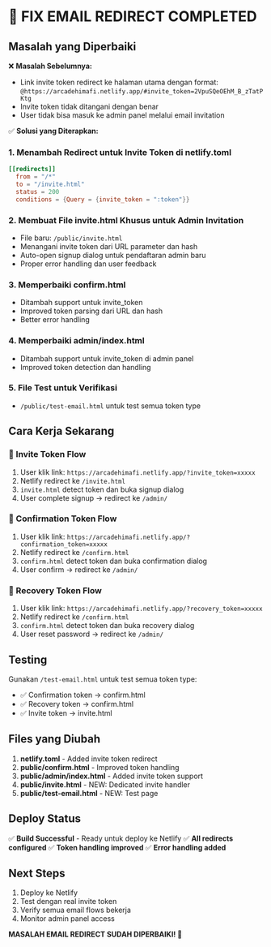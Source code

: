 # 🔧 FIX EMAIL REDIRECT COMPLETED

## Masalah yang Diperbaiki

❌ **Masalah Sebelumnya:**
- Link invite token redirect ke halaman utama dengan format: `@https://arcadehimafi.netlify.app/#invite_token=2VpuSQeOEhM_B_zTatPKtg`
- Invite token tidak ditangani dengan benar
- User tidak bisa masuk ke admin panel melalui email invitation

✅ **Solusi yang Diterapkan:**

### 1. Menambah Redirect untuk Invite Token di netlify.toml
```toml
[[redirects]]
  from = "/*"
  to = "/invite.html"
  status = 200
  conditions = {Query = {invite_token = ":token"}}
```

### 2. Membuat File invite.html Khusus untuk Admin Invitation
- File baru: `/public/invite.html`
- Menangani invite token dari URL parameter dan hash
- Auto-open signup dialog untuk pendaftaran admin baru
- Proper error handling dan user feedback

### 3. Memperbaiki confirm.html
- Ditambah support untuk invite_token
- Improved token parsing dari URL dan hash
- Better error handling

### 4. Memperbaiki admin/index.html
- Ditambah support untuk invite_token di admin panel
- Improved token detection dan handling

### 5. File Test untuk Verifikasi
- `/public/test-email.html` untuk test semua token type

## Cara Kerja Sekarang

### 🎯 Invite Token Flow
1. User klik link: `https://arcadehimafi.netlify.app/?invite_token=xxxxx`
2. Netlify redirect ke `/invite.html`
3. `invite.html` detect token dan buka signup dialog
4. User complete signup → redirect ke `/admin/`

### 📧 Confirmation Token Flow  
1. User klik link: `https://arcadehimafi.netlify.app/?confirmation_token=xxxxx`
2. Netlify redirect ke `/confirm.html`
3. `confirm.html` detect token dan buka confirmation dialog
4. User confirm → redirect ke `/admin/`

### 🔑 Recovery Token Flow
1. User klik link: `https://arcadehimafi.netlify.app/?recovery_token=xxxxx`
2. Netlify redirect ke `/confirm.html` 
3. `confirm.html` detect token dan buka recovery dialog
4. User reset password → redirect ke `/admin/`

## Testing

Gunakan `/test-email.html` untuk test semua token type:
- ✅ Confirmation token → confirm.html
- ✅ Recovery token → confirm.html  
- ✅ Invite token → invite.html

## Files yang Diubah

1. **netlify.toml** - Added invite token redirect
2. **public/confirm.html** - Improved token handling
3. **public/admin/index.html** - Added invite token support
4. **public/invite.html** - NEW: Dedicated invite handler
5. **public/test-email.html** - NEW: Test page

## Deploy Status

✅ **Build Successful** - Ready untuk deploy ke Netlify
✅ **All redirects configured** 
✅ **Token handling improved**
✅ **Error handling added**

## Next Steps

1. Deploy ke Netlify
2. Test dengan real invite token
3. Verify semua email flows bekerja
4. Monitor admin panel access

**MASALAH EMAIL REDIRECT SUDAH DIPERBAIKI! 🎉**
